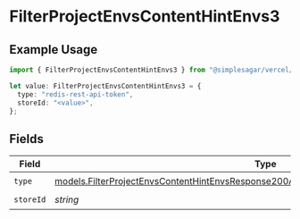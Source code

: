 # FilterProjectEnvsContentHintEnvs3

## Example Usage

```typescript
import { FilterProjectEnvsContentHintEnvs3 } from "@simplesagar/vercel/models/filterprojectenvsop.js";

let value: FilterProjectEnvsContentHintEnvs3 = {
  type: "redis-rest-api-token",
  storeId: "<value>",
};
```

## Fields

| Field                                                                                                                                                                                    | Type                                                                                                                                                                                     | Required                                                                                                                                                                                 | Description                                                                                                                                                                              |
| ---------------------------------------------------------------------------------------------------------------------------------------------------------------------------------------- | ---------------------------------------------------------------------------------------------------------------------------------------------------------------------------------------- | ---------------------------------------------------------------------------------------------------------------------------------------------------------------------------------------- | ---------------------------------------------------------------------------------------------------------------------------------------------------------------------------------------- |
| `type`                                                                                                                                                                                   | [models.FilterProjectEnvsContentHintEnvsResponse200ApplicationJSONResponseBody2Envs3Type](../models/filterprojectenvscontenthintenvsresponse200applicationjsonresponsebody2envs3type.md) | :heavy_check_mark:                                                                                                                                                                       | N/A                                                                                                                                                                                      |
| `storeId`                                                                                                                                                                                | *string*                                                                                                                                                                                 | :heavy_check_mark:                                                                                                                                                                       | N/A                                                                                                                                                                                      |